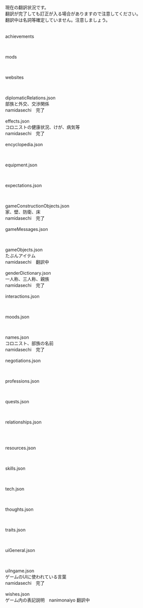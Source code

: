 現在の翻訳状況です。<br>
翻訳が完了しても訂正が入る場合がありますので注意してください。<br>
翻訳中は名詞等確定していません。注意しましょう。<br>
<br><br>
achievements
<br>

<br><br>
mods
<br>

<br><br>
websites
<br>

<br><br>
diplomaticRelations.json
<br>
部族と外交、交渉関係
<br>
namidasechi　完了
<br><br>
effects.json
<br>
コロニストの健康状況、けが、病気等
<br>
namidasechi　完了
<br><br>
encyclopedia.json
<br>

<br><br>
equipment.json
<br>

<br><br>
expectations.json
<br>

<br><br>
gameConstructionObjects.json
<br>
家、壁、防衛、床
<br>
namidasechi　完了
<br><br>
gameMessages.json
<br>

<br><br>
gameObjects.json
<br>
たぶんアイテム
<br>
namidasechi　翻訳中
<br><br>
genderDictionary.json
<br>
一人称、三人称、親族
<br>
namidasechi　完了
<br><br>
interactions.json
<br>

<br><br>
moods.json
<br>

<br><br>
names.json
<br>
コロニスト、部族の名前
<br>
namidasechi　完了
<br><br>
negotiations.json
<br>

<br><br>
professions.json
<br>

<br><br>
quests.json
<br>

<br><br>
relationships.json
<br>

<br><br><br>
resources.json
<br>

<br><br>
skills.json
<br>

<br><br>
tech.json
<br>

<br><br>
thoughts.json
<br>

<br><br>
traits.json
<br>

<br><br>
uiGeneral.json
<br>

<br><br>
uiIngame.json
<br>
ゲームのUIに使われている言葉
<br>
namidasechi　完了
<br><br>
wishes.json
<br>
ゲーム内の表記説明　nanimonaiyo 翻訳中
<br>
<br><br>
